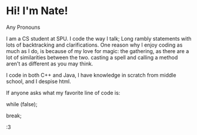 # Hi! I'm Nate!
Any Pronouns

I am a CS student at SPU. I code the way I talk; Long rambly statements with lots of backtracking and clarifications. One reason why I enjoy coding as much as I do, is because of my love for magic: the gathering, as there are a lot of similarities between the two. casting a spell and calling a method aren't as different as you may think.

I code in both C++ and Java, I have knowledge in scratch from middle school, and I despise html.

If anyone asks what my favorite line of code is:

while (false);

  break;











:3
